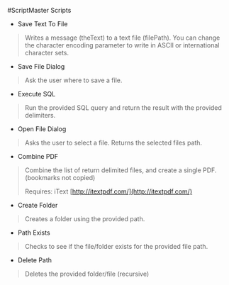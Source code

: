 #ScriptMaster Scripts

* Save Text To File
>Writes a message (theText) to a text file (filePath). You can change the character encoding parameter to write in ASCII or international character sets.

* Save File Dialog
>Ask the user where to save a file. 

* Execute SQL
>Run the provided SQL query and return the result with the provided delimiters.

* Open File Dialog
>Asks the user to select a file. Returns the selected files path.

* Combine PDF
>Combine the list of return delimited files, and create a single PDF. (bookmarks not copied)
>
>Requires: iText [http://itextpdf.com/](http://itextpdf.com/)

* Create Folder
>Creates a folder using the provided path.

* Path Exists
>Checks to see if the file/folder exists for the provided file path.

* Delete Path
>Deletes the provided folder/file (recursive)